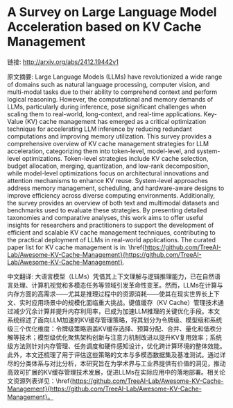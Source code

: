 # A Survey on Large Language Model Acceleration based on KV Cache Management

链接: http://arxiv.org/abs/2412.19442v1

原文摘要:
Large Language Models (LLMs) have revolutionized a wide range of domains such
as natural language processing, computer vision, and multi-modal tasks due to
their ability to comprehend context and perform logical reasoning. However, the
computational and memory demands of LLMs, particularly during inference, pose
significant challenges when scaling them to real-world, long-context, and
real-time applications. Key-Value (KV) cache management has emerged as a
critical optimization technique for accelerating LLM inference by reducing
redundant computations and improving memory utilization. This survey provides a
comprehensive overview of KV cache management strategies for LLM acceleration,
categorizing them into token-level, model-level, and system-level
optimizations. Token-level strategies include KV cache selection, budget
allocation, merging, quantization, and low-rank decomposition, while
model-level optimizations focus on architectural innovations and attention
mechanisms to enhance KV reuse. System-level approaches address memory
management, scheduling, and hardware-aware designs to improve efficiency across
diverse computing environments. Additionally, the survey provides an overview
of both text and multimodal datasets and benchmarks used to evaluate these
strategies. By presenting detailed taxonomies and comparative analyses, this
work aims to offer useful insights for researchers and practitioners to support
the development of efficient and scalable KV cache management techniques,
contributing to the practical deployment of LLMs in real-world applications.
The curated paper list for KV cache management is in:
\href{https://github.com/TreeAI-Lab/Awesome-KV-Cache-Management}{https://github.com/TreeAI-Lab/Awesome-KV-Cache-Management}.

中文翻译:
大语言模型（LLMs）凭借其上下文理解与逻辑推理能力，已在自然语言处理、计算机视觉和多模态任务等领域引发革命性变革。然而，LLMs在计算与内存方面的高需求——尤其是推理过程中的资源消耗——使其在现实世界长上下文、实时应用场景中的规模化面临重大挑战。键值缓存（KV Cache）管理技术通过减少冗余计算并提升内存利用率，已成为加速LLM推理的关键优化手段。本文系统综述了面向LLM加速的KV缓存管理策略，将其划分为令牌级、模型级和系统级三个优化维度：令牌级策略涵盖KV缓存选择、预算分配、合并、量化和低秩分解等技术；模型级优化聚焦架构创新与注意力机制改进以提升KV复用效率；系统级方法则针对内存管理、任务调度和硬件感知设计，优化跨计算环境的整体效能。此外，本文还梳理了用于评估这些策略的文本与多模态数据集及基准测试。通过详尽的分类体系与对比分析，本研究旨在为学术界与工业界提供有价值的洞见，推动高效可扩展的KV缓存管理技术发展，促进LLMs在实际应用中的落地部署。相关论文资源列表详见：\href{https://github.com/TreeAI-Lab/Awesome-KV-Cache-Management}{https://github.com/TreeAI-Lab/Awesome-KV-Cache-Management}。
